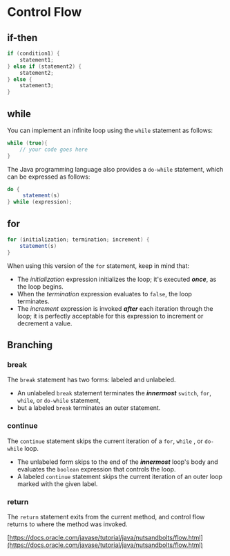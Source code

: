 # Control Flow

## if-then

```java
if (condition1) {
    statement1;
} else if (statement2) {
    statement2;
} else {
    statement3;
}
```

## while

You can implement an infinite loop using the `while` statement as follows:

```java
while (true){
    // your code goes here
}
```

The Java programming language also provides a `do-while` statement, which can be expressed as follows:

```java
do {
     statement(s)
} while (expression);
```

## for

```java
for (initialization; termination; increment) {
    statement(s)
}
```

When using this version of the `for` statement, keep in mind that:

* The _initialization_ expression initializes the loop; it's executed _**once**_, as the loop begins.
* When the _termination_ expression evaluates to `false`, the loop terminates.
* The _increment_ expression is invoked _**after**_ each iteration through the loop; it is perfectly acceptable for this expression to increment or decrement a value.

## Branching

### break

The `break` statement has two forms: labeled and unlabeled. 

* An unlabeled `break` statement terminates the _**innermost**_ `switch`, `for`, `while`, or `do-while` statement,
* but a labeled `break` terminates an outer statement.  

### continue

The `continue` statement skips the current iteration of a `for`, `while` , or `do-while` loop. 

* The unlabeled form skips to the end of the _**innermost**_ loop's body and evaluates the `boolean` expression that controls the loop.
* A labeled `continue` statement skips the current iteration of an outer loop marked with the given label.

### return

The `return` statement exits from the current method, and control flow returns to where the method was invoked.



[https://docs.oracle.com/javase/tutorial/java/nutsandbolts/flow.html](https://docs.oracle.com/javase/tutorial/java/nutsandbolts/flow.html)



